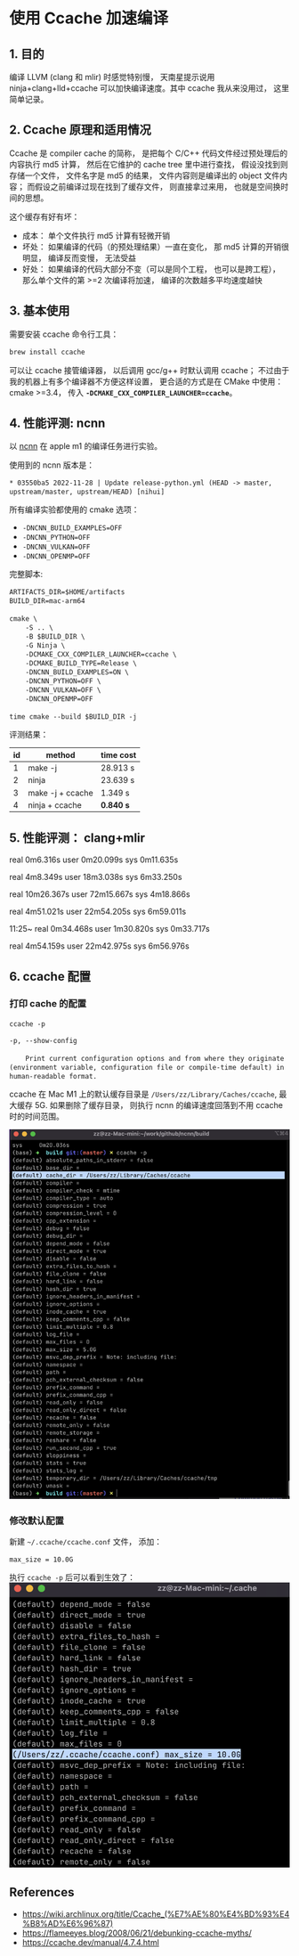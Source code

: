 # 使用 Ccache 加速编译

## 1. 目的
编译 LLVM (clang 和 mlir) 时感觉特别慢， 天南星提示说用 ninja+clang+lld+ccache 可以加快编译速度。其中 ccache 我从来没用过， 这里简单记录。

## 2. Ccache 原理和适用情况

Ccache 是 compiler cache 的简称， 是把每个 C/C++ 代码文件经过预处理后的内容执行 md5 计算， 然后在它维护的 cache tree 里中进行查找， 假设没找到则存储一个文件， 文件名字是 md5 的结果， 文件内容则是编译出的 object 文件内容； 而假设之前编译过现在找到了缓存文件， 则直接拿过来用， 也就是空间换时间的思想。

这个缓存有好有坏：
- 成本： 单个文件执行 md5 计算有轻微开销
- 坏处： 如果编译的代码（的预处理结果）一直在变化， 那 md5 计算的开销很明显， 编译反而变慢， 无法受益
- 好处： 如果编译的代码大部分不变（可以是同个工程， 也可以是跨工程）， 那么单个文件的第 >=2 次编译将加速， 编译的次数越多平均速度越快

## 3. 基本使用
需要安装 ccache 命令行工具：
```bash
brew install ccache
```

可以让 ccache 接管编译器， 以后调用 gcc/g++ 时默认调用 ccache； 不过由于我的机器上有多个编译器不方便这样设置， 更合适的方式是在 CMake 中使用：cmake >=3.4， 传入 **`-DCMAKE_CXX_COMPILER_LAUNCHER=ccache`**。

## 4. 性能评测: ncnn
以 [ncnn](https://github.com/tencent/ncnn) 在 apple m1 的编译任务进行实验。

使用到的 ncnn 版本是：
```
* 03550ba5 2022-11-28 | Update release-python.yml (HEAD -> master, upstream/master, upstream/HEAD) [nihui]
```

所有编译实验都使用的 cmake 选项：
- `-DNCNN_BUILD_EXAMPLES=OFF`
- `-DNCNN_PYTHON=OFF`
- `-DNCNN_VULKAN=OFF`
- `-DNCNN_OPENMP=OFF`

完整脚本:
```shell
ARTIFACTS_DIR=$HOME/artifacts
BUILD_DIR=mac-arm64

cmake \
    -S .. \
    -B $BUILD_DIR \
    -G Ninja \
    -DCMAKE_CXX_COMPILER_LAUNCHER=ccache \
    -DCMAKE_BUILD_TYPE=Release \
    -DNCNN_BUILD_EXAMPLES=ON \
    -DNCNN_PYTHON=OFF \
    -DNCNN_VULKAN=OFF \
    -DNCNN_OPENMP=OFF

time cmake --build $BUILD_DIR -j
```

评测结果：

| id  | method           | time cost |
| --- | ---------------- | --------- |
| 1   | make -j          | 28.913 s  |
| 2   | ninja            | 23.639 s  |
| 3   | make -j + ccache | 1.349 s   |
| 4   | ninja + ccache   | **0.840 s**  |

## 5. 性能评测： clang+mlir
real	0m6.316s
user	0m20.099s
sys	0m11.635s

real	4m8.349s
user	18m3.038s
sys	6m33.250s


real	10m26.367s
user	72m15.667s
sys	4m18.866s

real	4m51.021s
user	22m54.205s
sys	6m59.011s

11:25~
real	0m34.468s
user	1m30.820s
sys	0m33.717s

real	4m54.159s
user	22m42.975s
sys	6m56.976s

## 6. ccache 配置

### 打印 cache 的配置
```
ccache -p
```

```
-p, --show-config

    Print current configuration options and from where they originate (environment variable, configuration file or compile-time default) in human-readable format.
```

ccache 在 Mac M1 上的默认缓存目录是 `/Users/zz/Library/Caches/ccache`, 最大缓存 5G. 如果删除了缓存目录， 则执行 ncnn 的编译速度回落到不用 ccache 时的时间范围。

![](cache-dump-config.png)

### 修改默认配置
新建 `~/.ccache/ccache.conf` 文件， 添加：
```
max_size = 10.0G
```

执行 `ccache -p` 后可以看到生效了：
![](cache-dump-config-2.png)


## References
- https://wiki.archlinux.org/title/Ccache_(%E7%AE%80%E4%BD%93%E4%B8%AD%E6%96%87)
- https://flameeyes.blog/2008/06/21/debunking-ccache-myths/
- https://ccache.dev/manual/4.7.4.html